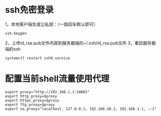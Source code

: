 # ssh免密登录
1，本地客户端生成公私钥：（一路回车默认即可）
```
ssh-keygen
```
2，上传id_rsa.pub文件内容到服务器端的~/.ssh/id_rsa.pub文件
3，重启服务器端的ssh
```
systemctl restart sshd.service
```

# 配置当前shell流量使用代理

```
export proxy="http://192.168.1.1:10801"
export http_proxy=$proxy
export https_proxy=$proxy
export ftp_proxy=$proxy
export no_proxy="localhost, 127.0.0.1, 192.168.20.1, 192.168.1.1, ::1"
```


